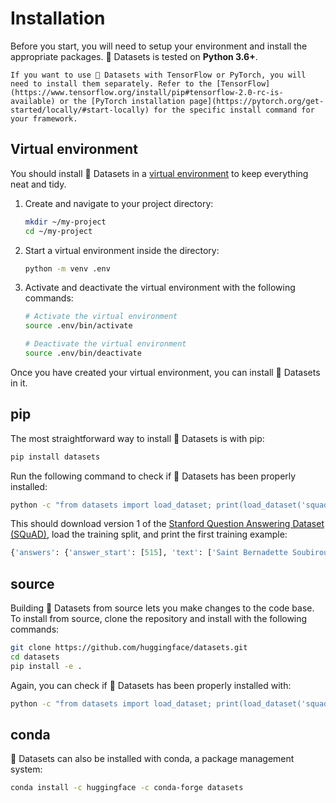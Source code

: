 # Installation

Before you start, you will need to setup your environment and install the appropriate packages. 🤗 Datasets is tested on **Python 3.6+**.

```{seealso}
If you want to use 🤗 Datasets with TensorFlow or PyTorch, you will need to install them separately. Refer to the [TensorFlow](https://www.tensorflow.org/install/pip#tensorflow-2.0-rc-is-available) or the [PyTorch installation page](https://pytorch.org/get-started/locally/#start-locally) for the specific install command for your framework.
```

## Virtual environment

You should install 🤗 Datasets in a [virtual environment](https://docs.python.org/3/library/venv.html) to keep everything neat and tidy.

1. Create and navigate to your project directory:

   ```bash
   mkdir ~/my-project
   cd ~/my-project
   ```

2. Start a virtual environment inside the directory:

   ```bash
   python -m venv .env
   ```

3. Activate and deactivate the virtual environment with the following commands:

   ```bash
   # Activate the virtual environment
   source .env/bin/activate
   
   # Deactivate the virtual environment
   source .env/bin/deactivate
   ```

Once you have created your virtual environment, you can install 🤗 Datasets in it.

## pip

The most straightforward way to install 🤗 Datasets is with pip:

```bash
pip install datasets
```

Run the following command to check if 🤗 Datasets has been properly installed:

```bash
python -c "from datasets import load_dataset; print(load_dataset('squad', split='train')[0])"
```

This should download version 1 of the [Stanford Question Answering Dataset (SQuAD)](https://rajpurkar.github.io/SQuAD-explorer/), load the training split, and print the first training example:

```python
{'answers': {'answer_start': [515], 'text': ['Saint Bernadette Soubirous']}, 'context': 'Architecturally, the school has a Catholic character. Atop the Main Building\'s gold dome is a golden statue of the Virgin Mary. Immediately in front of the Main Building and facing it, is a copper statue of Christ with arms upraised with the legend "Venite Ad Me Omnes". Next to the Main Building is the Basilica of the Sacred Heart. Immediately behind the basilica is the Grotto, a Marian place of prayer and reflection. It is a replica of the grotto at Lourdes, France where the Virgin Mary reputedly appeared to Saint Bernadette Soubirous in 1858. At the end of the main drive (and in a direct line that connects through 3 statues and the Gold Dome), is a simple, modern stone statue of Mary.', 'id': '5733be284776f41900661182', 'question': 'To whom did the Virgin Mary allegedly appear in 1858 in Lourdes France?', 'title': 'University_of_Notre_Dame'}
```

## source

Building 🤗 Datasets from source lets you make changes to the code base. To install from source, clone the repository and install with the following commands:

```bash
git clone https://github.com/huggingface/datasets.git
cd datasets
pip install -e .
```

Again, you can check if 🤗 Datasets has been properly installed with:

```bash
python -c "from datasets import load_dataset; print(load_dataset('squad', split='train')[0])"
```

## conda

🤗 Datasets can also be installed with conda, a package management system:

```bash
conda install -c huggingface -c conda-forge datasets
```